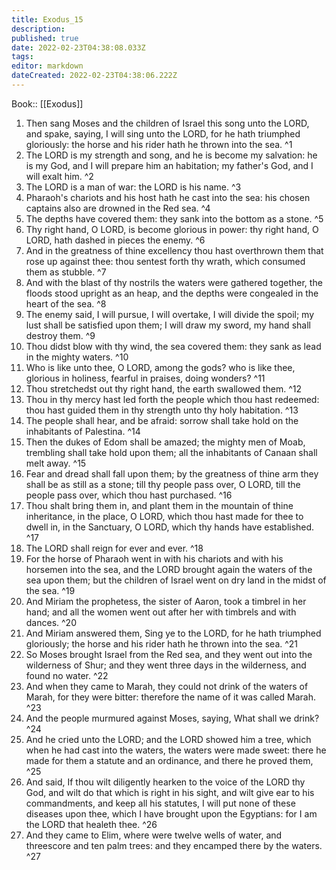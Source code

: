 ```yaml
---
title: Exodus_15
description: 
published: true
date: 2022-02-23T04:38:08.033Z
tags: 
editor: markdown
dateCreated: 2022-02-23T04:38:06.222Z
---
```


 Book:: [[Exodus]]
 1. Then sang Moses and the children of Israel this song unto the LORD, and spake, saying, I will sing unto the LORD, for he hath triumphed gloriously: the horse and his rider hath he thrown into the sea. ^1
 2. The LORD is my strength and song, and he is become my salvation: he is my God, and I will prepare him an habitation; my father's God, and I will exalt him. ^2
 3. The LORD is a man of war: the LORD is his name. ^3
 4. Pharaoh's chariots and his host hath he cast into the sea: his chosen captains also are drowned in the Red sea. ^4
 5. The depths have covered them: they sank into the bottom as a stone. ^5
 6. Thy right hand, O LORD, is become glorious in power: thy right hand, O LORD, hath dashed in pieces the enemy. ^6
 7. And in the greatness of thine excellency thou hast overthrown them that rose up against thee: thou sentest forth thy wrath, which consumed them as stubble. ^7
 8. And with the blast of thy nostrils the waters were gathered together, the floods stood upright as an heap, and the depths were congealed in the heart of the sea. ^8
 9. The enemy said, I will pursue, I will overtake, I will divide the spoil; my lust shall be satisfied upon them; I will draw my sword, my hand shall destroy them. ^9
 10. Thou didst blow with thy wind, the sea covered them: they sank as lead in the mighty waters. ^10
 11. Who is like unto thee, O LORD, among the gods? who is like thee, glorious in holiness, fearful in praises, doing wonders? ^11
 12. Thou stretchedst out thy right hand, the earth swallowed them. ^12
 13. Thou in thy mercy hast led forth the people which thou hast redeemed: thou hast guided them in thy strength unto thy holy habitation. ^13
 14. The people shall hear, and be afraid: sorrow shall take hold on the inhabitants of Palestina. ^14
 15. Then the dukes of Edom shall be amazed; the mighty men of Moab, trembling shall take hold upon them; all the inhabitants of Canaan shall melt away. ^15
 16. Fear and dread shall fall upon them; by the greatness of thine arm they shall be as still as a stone; till thy people pass over, O LORD, till the people pass over, which thou hast purchased. ^16
 17. Thou shalt bring them in, and plant them in the mountain of thine inheritance, in the place, O LORD, which thou hast made for thee to dwell in, in the Sanctuary, O LORD, which thy hands have established. ^17
 18. The LORD shall reign for ever and ever. ^18
 19. For the horse of Pharaoh went in with his chariots and with his horsemen into the sea, and the LORD brought again the waters of the sea upon them; but the children of Israel went on dry land in the midst of the sea. ^19
 20. And Miriam the prophetess, the sister of Aaron, took a timbrel in her hand; and all the women went out after her with timbrels and with dances. ^20
 21. And Miriam answered them, Sing ye to the LORD, for he hath triumphed gloriously; the horse and his rider hath he thrown into the sea. ^21
 22. So Moses brought Israel from the Red sea, and they went out into the wilderness of Shur; and they went three days in the wilderness, and found no water. ^22
 23. And when they came to Marah, they could not drink of the waters of Marah, for they were bitter: therefore the name of it was called Marah. ^23
 24. And the people murmured against Moses, saying, What shall we drink? ^24
 25. And he cried unto the LORD; and the LORD showed him a tree, which when he had cast into the waters, the waters were made sweet: there he made for them a statute and an ordinance, and there he proved them, ^25
 26. And said, If thou wilt diligently hearken to the voice of the LORD thy God, and wilt do that which is right in his sight, and wilt give ear to his commandments, and keep all his statutes, I will put none of these diseases upon thee, which I have brought upon the Egyptians: for I am the LORD that healeth thee. ^26
 27. And they came to Elim, where were twelve wells of water, and threescore and ten palm trees: and they encamped there by the waters. ^27
